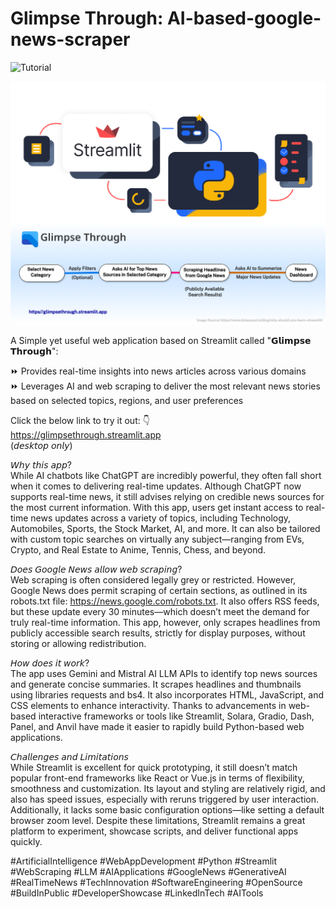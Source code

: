 # Glimpse Through: AI-based-google-news-scraper

![Tutorial](glimpsethrough_tutorial.gif)

![How It Works...](glimpsethrough.png)

A Simple yet useful web application based on Streamlit called "𝗚𝗹𝗶𝗺𝗽𝘀𝗲 𝗧𝗵𝗿𝗼𝘂𝗴𝗵":  

⏩ Provides real-time insights into news articles across various domains  
⏩ Leverages AI and web scraping to deliver the most relevant news stories based on selected topics, regions, and user preferences  

Click the below link to try it out: 👇   
https://glimpsethrough.streamlit.app  
(𝘥𝘦𝘴𝘬𝘵𝘰𝘱 𝘰𝘯𝘭𝘺)  

𝘞𝘩𝘺 𝘵𝘩𝘪𝘴 𝘢𝘱𝘱?  
While AI chatbots like ChatGPT are incredibly powerful, they often fall short when it comes to delivering real-time updates. Although ChatGPT now supports real-time news, it still advises relying on credible news sources for the most current information. With this app, users get instant access to real-time news updates across a variety of topics, including Technology, Automobiles, Sports, the Stock Market, AI, and more. It can also be tailored with custom topic searches on virtually any subject—ranging from EVs, Crypto, and Real Estate to Anime, Tennis, Chess, and beyond.

𝘋𝘰𝘦𝘴 𝘎𝘰𝘰𝘨𝘭𝘦 𝘕𝘦𝘸𝘴 𝘢𝘭𝘭𝘰𝘸 𝘸𝘦𝘣 𝘴𝘤𝘳𝘢𝘱𝘪𝘯𝘨?  
Web scraping is often considered legally grey or restricted. However, Google News does permit scraping of certain sections, as outlined in its robots.txt file: https://news.google.com/robots.txt. It also offers RSS feeds, but these update every 30 minutes—which doesn’t meet the demand for truly real-time information. This app, however, only scrapes headlines from publicly accessible search results, strictly for display purposes, without storing or allowing redistribution.

𝘏𝘰𝘸 𝘥𝘰𝘦𝘴 𝘪𝘵 𝘸𝘰𝘳𝘬?  
The app uses Gemini and Mistral AI LLM APIs to identify top news sources and generate concise summaries. It scrapes headlines and thumbnails using libraries requests and bs4. It also incorporates HTML, JavaScript, and CSS elements to enhance interactivity. Thanks to advancements in web-based interactive frameworks or tools like Streamlit, Solara, Gradio, Dash, Panel, and Anvil have made it easier to rapidly build Python-based web applications.

𝘊𝘩𝘢𝘭𝘭𝘦𝘯𝘨𝘦𝘴 𝘢𝘯𝘥 𝘓𝘪𝘮𝘪𝘵𝘢𝘵𝘪𝘰𝘯𝘴  
While Streamlit is excellent for quick prototyping, it still doesn’t match popular front-end frameworks like React or Vue.js in terms of flexibility, smoothness and customization. Its layout and styling are relatively rigid, and also has speed issues, especially with reruns triggered by user interaction. Additionally, it lacks some basic configuration options—like setting a default browser zoom level. Despite these limitations, Streamlit remains a great platform to experiment, showcase scripts, and deliver functional apps quickly.

#ArtificialIntelligence #WebAppDevelopment #Python #Streamlit #WebScraping #LLM #AIApplications #GoogleNews #GenerativeAI #RealTimeNews #TechInnovation #SoftwareEngineering #OpenSource #BuildInPublic #DeveloperShowcase #LinkedInTech #AITools
